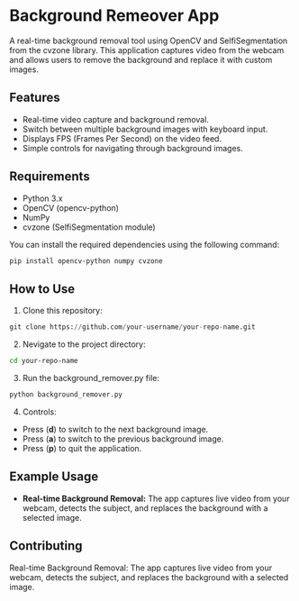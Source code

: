 # Background Remeover App

A real-time background removal tool using OpenCV and SelfiSegmentation from the cvzone library. This application captures video from the webcam and allows users to remove the background and replace it with custom images.

## Features

* Real-time video capture and background removal.
* Switch between multiple background images with keyboard input.
* Displays FPS (Frames Per Second) on the video feed.
* Simple controls for navigating through background images.

## Requirements

* Python 3.x
* OpenCV (opencv-python)
* NumPy
* cvzone (SelfiSegmentation module)

You can install the required dependencies using the following command:

```bash
pip install opencv-python numpy cvzone
```

## How to Use

1. Clone this repository:

```python
git clone https://github.com/your-username/your-repo-name.git
```
2. Nevigate to the project directory:
```bash
cd your-repo-name
```
3. Run the background_remover.py file:
```bash
python background_remover.py
```

4. Controls:
* Press (**d**) to switch to the next background image.
* Press (**a**) to switch to the previous background image.
* Press (**p**) to quit the application.

## Example Usage

* **Real-time Background Removal:** The app captures live video from your webcam, detects the subject, and replaces the background with a selected image.


## Contributing

Real-time Background Removal: The app captures live video from your webcam, detects the subject, and replaces the background with a selected image.
